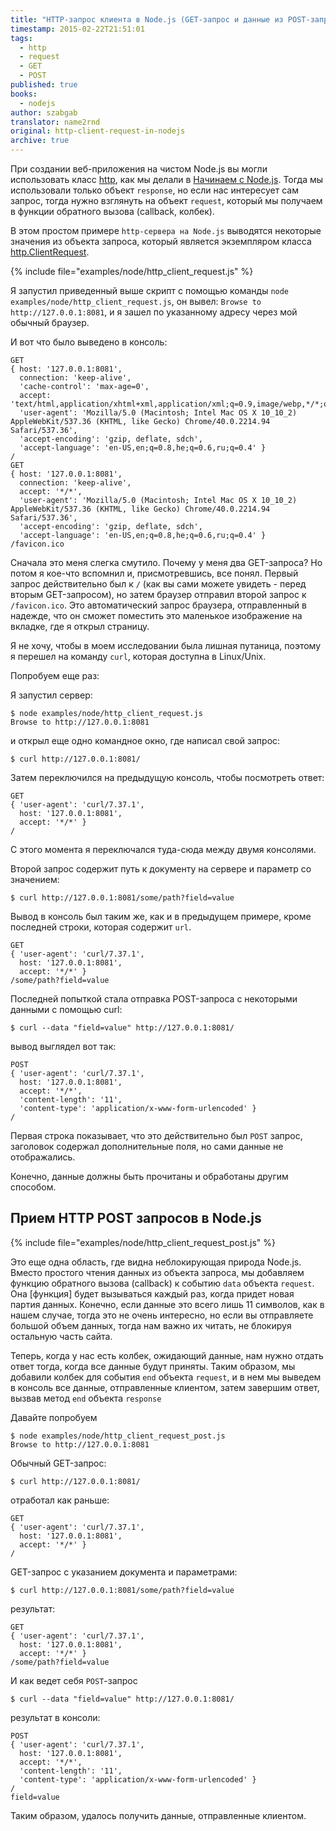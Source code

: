 ```yaml
---
title: "HTTP-запрос клиента в Node.js (GET-запрос и данные из POST-запроса)"
timestamp: 2015-02-22T21:51:01
tags:
  - http
  - request
  - GET
  - POST
published: true
books:
  - nodejs
author: szabgab
translator: name2rnd
original: http-client-request-in-nodejs
archive: true
---
```



При создании веб-приложения на чистом Node.js вы могли использовать класс [http](http://nodejs.org/api/http.html), 
как мы делали в [Начинаем с Node.js](/getting-started-with-nodejs).
Тогда мы использовали только объект `response`, но если нас интересует сам запрос, тогда нужно взглянуть на 
объект `request`, который мы получаем в функции обратного вызова (callback, колбек).


В этом простом примере `http-сервера на Node.js` выводятся некоторые значения из объекта запроса, который является
экземпляром класса [http.ClientRequest](http://nodejs.org/api/http.html#http_class_http_clientrequest).

{% include file="examples/node/http_client_request.js" %}

Я запустил приведенный выше скрипт с помощью команды `node examples/node/http_client_request.js`, 
он вывел: `Browse to http://127.0.0.1:8081`, и я зашел по указанному адресу через мой обычный браузер.

И вот что было выведено в консоль:

```
GET
{ host: '127.0.0.1:8081',
  connection: 'keep-alive',
  'cache-control': 'max-age=0',
  accept: 'text/html,application/xhtml+xml,application/xml;q=0.9,image/webp,*/*;q=0.8',
  'user-agent': 'Mozilla/5.0 (Macintosh; Intel Mac OS X 10_10_2) AppleWebKit/537.36 (KHTML, like Gecko) Chrome/40.0.2214.94 Safari/537.36',
  'accept-encoding': 'gzip, deflate, sdch',
  'accept-language': 'en-US,en;q=0.8,he;q=0.6,ru;q=0.4' }
/
GET
{ host: '127.0.0.1:8081',
  connection: 'keep-alive',
  accept: '*/*',
  'user-agent': 'Mozilla/5.0 (Macintosh; Intel Mac OS X 10_10_2) AppleWebKit/537.36 (KHTML, like Gecko) Chrome/40.0.2214.94 Safari/537.36',
  'accept-encoding': 'gzip, deflate, sdch',
  'accept-language': 'en-US,en;q=0.8,he;q=0.6,ru;q=0.4' }
/favicon.ico
```

Сначала это меня слегка смутило. Почему у меня два GET-запроса? Но потом я кое-что вспомнил и, присмотревшись, все понял.
Первый запрос действительно был к `/` (как вы сами можете увидеть - перед вторым GET-запросом), но затем браузер отправил
второй запрос к `/favicon.ico`. Это автоматический запрос браузера, отправленный в надежде, 
что он сможет поместить это маленькое изображение на вкладке, где я открыл страницу.

Я не хочу, чтобы в моем исследовании была лишная путаница, поэтому я перешел на команду `curl`, которая доступна в Linux/Unix.

Попробуем еще раз:

Я запустил сервер:

```
$ node examples/node/http_client_request.js 
Browse to http://127.0.0.1:8081
```

и открыл еще одно командное окно, где написал свой запрос:

```
$ curl http://127.0.0.1:8081/
```

Затем переключился на предыдущую консоль, чтобы посмотреть ответ:

```
GET
{ 'user-agent': 'curl/7.37.1',
  host: '127.0.0.1:8081',
  accept: '*/*' }
/
```

С этого момента я переключался туда-сюда между двумя консолями.

Второй запрос содержит путь к документу на сервере и параметр со значением:

```
$ curl http://127.0.0.1:8081/some/path?field=value
```

Вывод в консоль был таким же, как и в предыдущем примере, кроме последней строки, которая содержит `url`.

```
GET
{ 'user-agent': 'curl/7.37.1',
  host: '127.0.0.1:8081',
  accept: '*/*' }
/some/path?field=value
```

Последней попыткой стала отправка POST-запроса с некоторыми данными с помощью curl:

```
$ curl --data "field=value" http://127.0.0.1:8081/
```

вывод выглядел вот так:

```
POST
{ 'user-agent': 'curl/7.37.1',
  host: '127.0.0.1:8081',
  accept: '*/*',
  'content-length': '11',
  'content-type': 'application/x-www-form-urlencoded' }
/
```

Первая строка показывает, что это действительно был `POST` запрос, заголовок содержал дополнительные поля, 
но сами данные не отображались.

Конечно, данные должны быть прочитаны и обработаны другим способом.

## Прием HTTP POST запросов в Node.js

{% include file="examples/node/http_client_request_post.js" %}

Это еще одна область, где видна неблокирующая природа Node.js.
Вместо простого чтения данных из объекта запроса, мы добавляем функцию обратного вызова (callback) к событию `data` объекта `request`.
Она [функция] будет вызываться каждый раз, когда придет новая партия данных.
Конечно, если данные это всего лишь 11 символов, как в нашем случае, тогда это не очень интересно, 
но если вы отправляете большой объем данных, тогда нам важно их читать, не блокируя остальную часть сайта.

Теперь, когда у нас есть колбек, ожидающий данные, нам нужно отдать ответ тогда, когда все данные будут приняты.
Таким образом, мы добавили колбек для события `end` объекта `request`, и в нем мы выведем в консоль все данные, 
отправленные клиентом, затем завершим ответ, вызвав метод `end` объекта `response`

Давайте попробуем

```
$ node examples/node/http_client_request_post.js 
Browse to http://127.0.0.1:8081
```

Обычный GET-запрос:

```
$ curl http://127.0.0.1:8081/
```

отработал как раньше:

```
GET
{ 'user-agent': 'curl/7.37.1',
  host: '127.0.0.1:8081',
  accept: '*/*' }
/
```

GET-запрос с указанием документа и параметрами:

```
$ curl http://127.0.0.1:8081/some/path?field=value
```

результат:

```
GET
{ 'user-agent': 'curl/7.37.1',
  host: '127.0.0.1:8081',
  accept: '*/*' }
/some/path?field=value
```

И как ведет себя `POST`-запрос

```
$ curl --data "field=value" http://127.0.0.1:8081/
```

результат в консоли:

```
POST
{ 'user-agent': 'curl/7.37.1',
  host: '127.0.0.1:8081',
  accept: '*/*',
  'content-length': '11',
  'content-type': 'application/x-www-form-urlencoded' }
/
field=value
```

Таким образом, удалось получить данные, отправленные клиентом.
